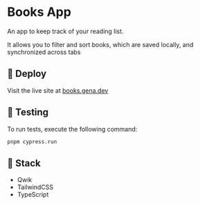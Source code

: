 # Books App

An app to keep track of your reading list.

It allows you to filter and sort books, which are saved locally, and synchronized across tabs

## 🔗 Deploy

Visit the live site at [books.gena.dev](https://books.gena.dev/)

## 🧪 Testing

To run tests, execute the following command:

```bash
pnpm cypress.run
```

## 🚀 Stack

- Qwik
- TailwindCSS
- TypeScript
